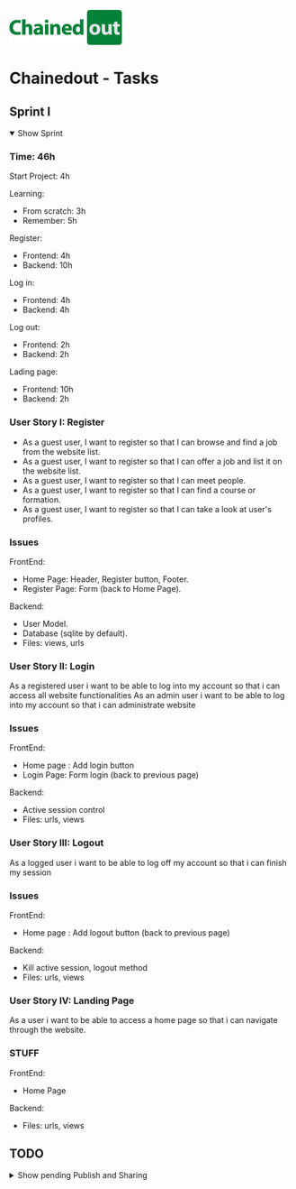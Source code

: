 ![alt Chainedout](https://raw.githubusercontent.com/UB-ES-19/B4-Chainedout/master/repo_logo.png "Chainedout")
# Chainedout - Tasks

## Sprint I
<details open>
<summary>Show Sprint</summary>

### Time: 46h
Start Project: 4h

Learning:
- From scratch: 3h
- Remember: 5h

Register:
- Frontend: 4h
- Backend: 10h

Log in:
- Frontend: 4h
- Backend: 4h

Log out:
- Frontend: 2h
- Backend: 2h

Lading page:
- Frontend: 10h
- Backend: 2h

### User Story I: Register
- As a guest user, I want to register so that I can browse and find a job from the website list.
- As a guest user, I want to register so that I can offer a job and list it on the website list.
- As a guest user, I want to register so that I can meet people.
- As a guest user, I want to register so that I can find a course or formation.
- As a guest user, I want to register so that I can take a look at user's profiles.

### Issues
FrontEnd:
- Home Page: Header, Register button, Footer.
- Register Page: Form (back to Home Page).

Backend:
- User Model.
- Database (sqlite by default).
- Files: views, urls

### User Story II: Login
As a registered user i want to be able to log into my account so that i can access all website functionalities
As an admin user i want to be able to log into my account so that i can administrate website
### Issues
FrontEnd:
- Home page : Add login button
- Login Page: Form login (back to previous page)

Backend:
- Active session control
- Files: urls, views

### User Story III: Logout
As a logged user i want to be able to log off my account so that i can finish my session
### Issues
FrontEnd:
- Home page : Add logout button (back to previous page)

Backend:
- Kill active session, logout method
- Files: urls, views

### User Story IV: Landing Page
As a user i want to be able to access a home page so that i can navigate through the website.
### STUFF
FrontEnd:
- Home Page

Backend:
- Files: urls, views

</details>

## TODO
<details>
<summary>Show pending Publish and Sharing</summary>

### User Story V: Publish and Sharing
### STUFF
FrontEnd:
- ?

Backend:
- Files: urls, views

</details>
